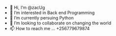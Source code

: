 - 👋 Hi, I’m @zacUg
- 👀 I’m interested in Back end Programming 
- 🌱 I’m currently persuing Python 
- 💞️ I’m looking to collaborate on changing the world
- 📫 How to reach me ... +256779679874

<!---
zacUg/zacUg is a ✨ special ✨ repository because its `README.md` (this file) appears on your GitHub profile.
You can click the Preview link to take a look at your changes.
--->
